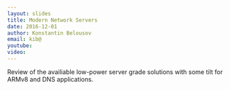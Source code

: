 ```yaml
---
layout: slides
title: Modern Network Servers
date: 2016-12-01
author: Konstantin Belousov
email: kib@
youtube:
video:
---
```

Review of the availiable low-power server grade solutions with some tilt for
ARMv8 and DNS applications.
